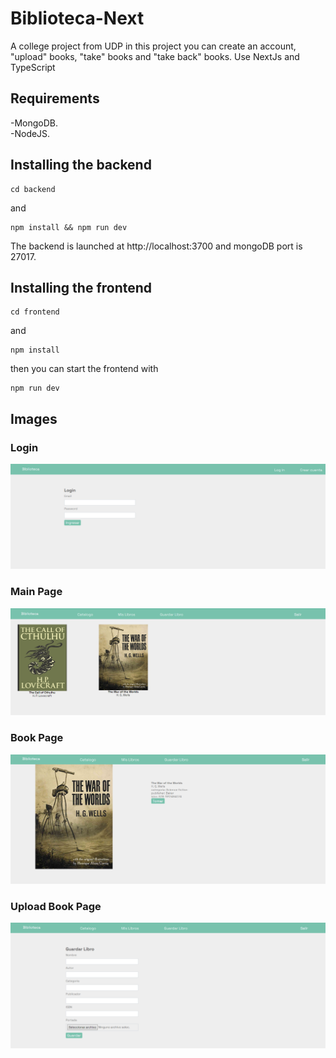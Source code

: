 # Biblioteca-Next

A college project from UDP
in this project you can create an account, "upload" books, "take" books and "take back" books.
Use NextJs and TypeScript

## Requirements
-MongoDB.<br/>
-NodeJS.

## Installing the backend

```
cd backend 
```
and 
```
npm install && npm run dev
```
The backend is launched at http://localhost:3700 and mongoDB port is 27017.

## Installing the frontend 

```
cd frontend
```
and 
```
npm install
```
then you can start the frontend with

```
npm run dev
```
## Images

### Login
 ![image_text](https://github.com/vicentperezv/biblioteca-next/blob/main/img/img%201.png)
 
 ### Main Page
 ![image_text](https://github.com/vicentperezv/biblioteca-next/blob/main/img/img%202.png)
 
  ### Book Page
 ![image_text](https://github.com/vicentperezv/biblioteca-next/blob/main/img/img%203.png)
 
 ### Upload Book Page
 ![image_text](https://github.com/vicentperezv/biblioteca-next/blob/main/img/img%204.png)
